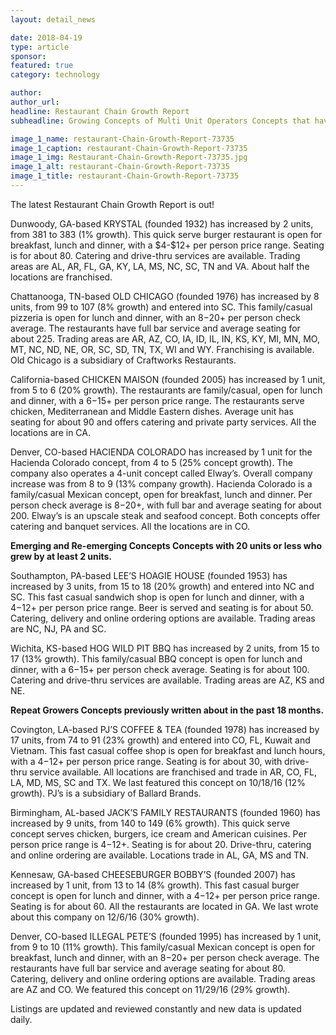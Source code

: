 ```yaml
---
layout: detail_news

date: 2018-04-19
type: article
sponsor:
featured: true
category: technology        

author:  
author_url: 
headline: Restaurant Chain Growth Report 
subheadline: Growing Concepts of Multi Unit Operators Concepts that have grown by at least 5 percent 

image_1_name: restaurant-Chain-Growth-Report-73735
image_1_caption: restaurant-Chain-Growth-Report-73735
image_1_img: Restaurant-Chain-Growth-Report-73735.jpg
image_1_alt: restaurant-Chain-Growth-Report-73735
image_1_title: restaurant-Chain-Growth-Report-73735
---
```

	
The latest Restaurant Chain Growth Report is out!

<!--more-->Dunwoody, GA-based KRYSTAL (founded 1932) has increased by 2 units, from 381 to 383 (1% growth). This quick serve burger restaurant is open for breakfast, lunch and dinner, with a $4-$12+ per person price range. Seating is for about 80. Catering and drive-thru services are available. Trading areas are AL, AR, FL, GA, KY, LA, MS, NC, SC, TN and VA. About half the locations are franchised.

Chattanooga, TN-based OLD CHICAGO (founded 1976) has increased by 8 units, from 99 to 107 (8% growth) and entered into SC. This family/casual pizzeria is open for lunch and dinner, with an $8-$20+ per person check average. The restaurants have full bar service and average seating for about 225. Trading areas are AR, AZ, CO, IA, ID, IL, IN, KS, KY, MI, MN, MO, MT, NC, ND, NE, OR, SC, SD, TN, TX, WI and WY. Franchising is available. Old Chicago is a subsidiary of Craftworks Restaurants.

California-based CHICKEN MAISON (founded 2005) has increased by 1 unit, from 5 to 6 (20% growth). The restaurants are family/casual, open for lunch and dinner, with a $6-$15+ per person price range. The restaurants serve chicken, Mediterranean and Middle Eastern dishes. Average unit has seating for about 90 and offers catering and private party services. All the locations are in CA.

Denver, CO-based HACIENDA COLORADO has increased by 1 unit for the Hacienda Colorado concept, from 4 to 5 (25% concept growth). The company also operates a 4-unit concept called Elway&rsquo;s. Overall company increase was from 8 to 9 (13% company growth). Hacienda Colorado is a family/casual Mexican concept, open for breakfast, lunch and dinner. Per person check average is $8-$20+, with full bar and average seating for about 200. Elway&rsquo;s is an upscale steak and seafood concept. Both concepts offer catering and banquet services. All the locations are in CO.

**Emerging and Re-emerging Concepts
Concepts with 20 units or less who grew by at least 2 units.**

Southampton, PA-based LEE&rsquo;S HOAGIE HOUSE (founded 1953) has increased by 3 units, from 15 to 18 (20% growth) and entered into NC and SC. This fast casual sandwich shop is open for lunch and dinner, with a $4-$12+ per person price range. Beer is served and seating is for about 50. Catering, delivery and online ordering options are available. Trading areas are NC, NJ, PA and SC.

Wichita, KS-based HOG WILD PIT BBQ has increased by 2 units, from 15 to 17 (13% growth). This family/casual BBQ concept is open for lunch and dinner, with a $6-$15+ per person check average. Seating is for about 100. Catering and drive-thru services are available. Trading areas are AZ, KS and NE.

**Repeat Growers
Concepts previously written about in the past 18 months.**

Covington, LA-based PJ&rsquo;S COFFEE &amp; TEA (founded 1978) has increased by 17 units, from 74 to 91 (23% growth) and entered into CO, FL, Kuwait and Vietnam. This fast casual coffee shop is open for breakfast and lunch hours, with a $4-$12+ per person price range. Seating is for about 30, with drive-thru service available. All locations are franchised and trade in AR, CO, FL, LA, MD, MS, SC and TX. We last featured this concept on 10/18/16 (12% growth). PJ&rsquo;s is a subsidiary of Ballard Brands.

Birmingham, AL-based JACK&rsquo;S FAMILY RESTAURANTS (founded 1960) has increased by 9 units, from 140 to 149 (6% growth). This quick serve concept serves chicken, burgers, ice cream and American cuisines. Per person price range is $4-$12+. Seating is for about 20. Drive-thru, catering and online ordering are available. Locations trade in AL, GA, MS and TN.

Kennesaw, GA-based CHEESEBURGER BOBBY&rsquo;S (founded 2007) has increased by 1 unit, from 13 to 14 (8% growth). This fast casual burger concept is open for lunch and dinner, with a $4-$12+ per person price range. Seating is for about 60. All the restaurants are located in GA. We last wrote about this company on 12/6/16 (30% growth).

Denver, CO-based ILLEGAL PETE&rsquo;S (founded 1995) has increased by 1 unit, from 9 to 10 (11% growth). This family/casual Mexican concept is open for breakfast, lunch and dinner, with an $8-$20+ per person check average. The restaurants have full bar service and average seating for about 80. Catering, delivery and online ordering options are available. Trading areas are AZ and CO. We featured this concept on 11/29/16 (29% growth).

Listings are updated and reviewed constantly and new data is updated daily.

&nbsp;